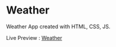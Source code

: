 # Weather

Weather App created with HTML, CSS, JS.

Live Preview : [Weather](https://mvlprem.github.io/Weather/)
